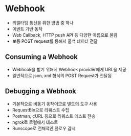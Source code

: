 # Webhook
- 리얼타임 통신을 위한 방법 중 하나
- 이벤트 기반 동작
- Web Callback, HTTP push API 등 다양한 이름으로 불림
- 보통 POST request를 통해서 콜백 데이터 전달

## Consuming a Webhook
- Webhook을 받기 위해서 Webhook provider에게 URL을 제공
- 일반적으로 json, xml 형식의 POST Request가 전달됨

## Debugging a Webhook
- 기본적으로 비동기 동작이므로 별도의 도구 사용
- RequestBin으로 리퀘스트 수집
- Postman, cURL 등으로 리퀘스트 테스트 전송
- ngrok로 로컬에서 테스트
- Runscope로 전체적인 플로우 감시

